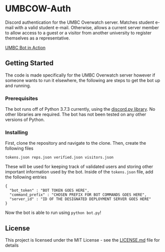 # UMBCOW-Auth

Discord authentication for the UMBC Overwatch server. Matches student e-mail with a valid student e-mail. Otherwise, allows a current server member to allow access to a guest or a visitor from another university to register themselves as a representative.

[UMBC Bot in Action](https://www.youtube.com/watch?v=pyTGG5_S9nw)

## Getting Started

The code is made specifically for the UMBC Overwatch server however if someone wants to run it elsewhere, the following are steps to get the bot up and running.

### Prerequisites

The bot runs off of Python 3.7.3 currently, using the [discord.py library](https://discordpy.readthedocs.io/en/latest/). No other libraries are required. The bot has not been tested on any other versions of Python.

### Installing

First, clone the repository and navigate to the clone. Then, create the following files
```
tokens.json reps.json verified.json visitors.json
```
These will be used for keeping track of validated users and storing other important information used by the bot.
Inside of the `tokens.json` file, add the following entries
```
{
  "bot_token" : "BOT TOKEN GOES HERE",
  "command_prefix" : "CHOSEN PREFIX FOR BOT COMMANDS GOES HERE",
  "server_id" : "ID OF THE DESIGNATED DEPLOYMENT SERVER GOES HERE"
}
```
Now the bot is able to run using `python bot.py`!

## License

This project is licensed under the MIT License - see the [LICENSE.md](LICENSE.md) file for details
